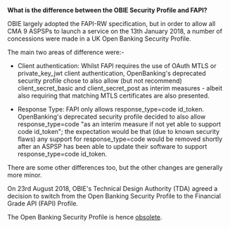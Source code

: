 **What is the difference between the OBIE Security Profile and FAPI?** 

OBIE largely adopted the FAPI-RW specification, but in order to allow all CMA 9 ASPSPs to launch a service on the 13th January 2018, a number of concessions were made in a UK Open Banking Security Profile.

The main two areas of difference were:-
* Client authentication: Whilst FAPI requires the use of OAuth MTLS or private_key_jwt client authentication, OpenBanking's deprecated security profile chose to also allow (but not recommend) client_secret_basic and client_secret_post as interim measures - albeit also requiring that matching MTLS certificates are also presented.

* Response Type: FAPI only allows response_type=code id_token. OpenBanking's deprecated security profile decided to also allow response_type=code "as an interim measure if not yet able to support code id_token"; the expectation would be that (due to known security flaws) any support for response_type=code would be removed shortly after an ASPSP has been able to update their software to support response_type=code id_token.

There are some other differences too, but the other changes are generally more minor.

On 23rd August 2018, OBIE's Technical Design Authority (TDA) agreed a decision to switch from the Open Banking Security Profile to the Financial Grade API (FAPI) Profile. 

The Open Banking Security Profile is hence <u>obsolete</u>.
